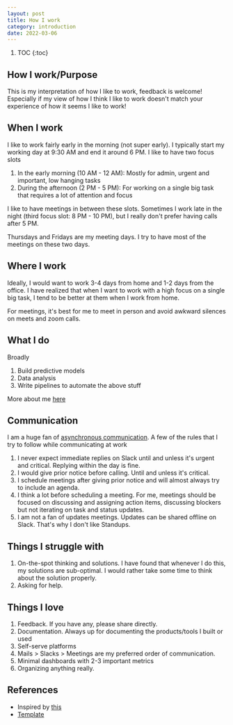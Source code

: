 ```yaml
---
layout: post
title: How I work
category: introduction
date: 2022-03-06
---
```


1. TOC
{:toc}

## How I work/Purpose

This is my interpretation of how I like to work, feedback is welcome! Especially if my view of how I think I like to work doesn't match your experience of how it seems I like to work!

## When I work

I like to work fairly early in the morning (not super early). I typically start my working day at 9:30 AM and end it around 6 PM. I like to have two focus slots

1. In the early morning (10 AM - 12 AM): Mostly for admin, urgent and important, low hanging tasks
2. During the afternoon (2 PM - 5 PM): For working on a single big task that requires a lot of attention and focus

I like to have meetings in between these slots. Sometimes I work late in the night (third focus slot: 8 PM - 10 PM), but I really don't prefer having calls after 5 PM.

Thursdays and Fridays are my meeting days. I try to have most of the meetings on these two days.

## Where I work

Ideally, I would want to work 3-4 days from home and 1-2 days from the office. I have realized that when I want to work with a high focus on a single big task, I tend to be better at them when I work from home.

For meetings, it's best for me to meet in person and avoid awkward silences on meets and zoom calls.

## What I do

Broadly

1. Build predictive models
2. Data analysis
3. Write pipelines to automate the above stuff

More about me [here](/about)

## Communication

I am a huge fan of [asynchronous communication](https://about.gitlab.com/company/culture/all-remote/asynchronous/#what-is-asynchronous-work). A few of the rules that I try to follow while communicating at work

1. I never expect immediate replies on Slack until and unless it's urgent and critical. Replying within the day is fine.
2. I would give prior notice before calling. Until and unless it's critical.
3. I schedule meetings after giving prior notice and will almost always try to include an agenda.
4. I think a lot before scheduling a meeting. For me, meetings should be focused on discussing and assigning action items, discussing blockers but not iterating on task and status updates.
5. I am not a fan of updates meetings. Updates can be shared offline on Slack. That's why I don't like Standups.

## Things I struggle with

1. On-the-spot thinking and solutions. I have found that whenever I do this, my solutions are sub-optimal. I would rather take some time to think about the solution properly.
2. Asking for help.

## Things I love

1. Feedback. If you have any, please share directly.
2. Documentation. Always up for documenting the products/tools I built or used
3. Self-serve platforms
4. Mails > Slacks > Meetings are my preferred order of communication.
5. Minimal dashboards with 2-3 important metrics
6. Organizing anything really.


## References

- Inspired by [this](https://handbook.hmn.md/working-here/working-remotely/how-i-work-documents/)
- [Template](https://gist.github.com/jazzsequence/e49e38ba4430545966f7c1e90ad020bf)
